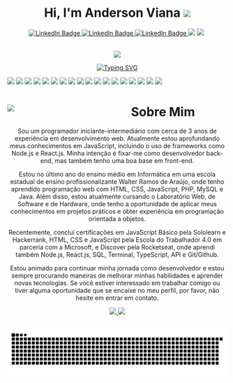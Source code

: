 <h1 align="center">Hi, I'm Anderson Viana <img src="https://media3.giphy.com/media/v1.Y2lkPTc5MGI3NjExMTllNTE2ZWM1M2FjNWM3ODZkMjMzZjc2ZjhiNDdkM2YyOTdiMTJlZSZjdD1z/hvRJCLFzcasrR4ia7z/giphy.gif" width="35" /></h1>
<div align="center">
  <a href="https://www.linkedin.com/in/andersonvianaa" target="_blank">
    <img src="https://img.shields.io/badge/linkedIn-blue?style=flat&logo=linkedin&logoColor=white" alt="LinkedIn Badge"/>
  </a>
  <a href="https://github.com/andersonzero0" target="_blank">
    <img src="https://img.shields.io/badge/github-black?style=flat&logo=github&logoColor=white" alt="LinkedIn Badge"/>
  </a>
  <a href="https://linktr.ee/dev_andersonzero" target="_blank">
    <img src="https://img.shields.io/badge/redirect-green?style=flat&logo=linktree&logoColor=white" alt="LinkedIn Badge"/>
  </a>
  <img src="https://img.shields.io/github/followers/andersonzero0?color=gree&logo=github" />
  <img src="https://img.shields.io/github/stars/andersonzero0?color=gree&logo=github&logoColor=white" />
  <img src="https://komarev.com/ghpvc/?username=andersonzero0&style=flat-square&color=blue" alt=""/>
</div>

##

<div id="header" align="center">
  <img src="https://media.tenor.com/dHk-LfzHrtwAAAAj/linux-computer.gif" width="100px" align="center"/>

  [![Typing SVG](https://readme-typing-svg.herokuapp.com?font=Fira+Code&weight=500&pause=1000&color=CF0210&center=true&width=435&lines=Developer)](https://git.io/typing-svg)
</div>

<p>
<img src="https://img.shields.io/badge/javascript-%23323330.svg?style=for-the-badge&logo=javascript&logoColor=%23F7DF1E" style="margin-bottom: 4px;" height="30px">
<img src="https://img.shields.io/badge/typescript-%23007ACC.svg?style=for-the-badge&logo=typescript&logoColor=white" style="margin-bottom: 4px;" height="30px">
<img src="https://img.shields.io/badge/react_native-%2320232a.svg?style=for-the-badge&logo=react&logoColor=%2361DAFB" style="margin-bottom: 4px;" height="30px">
<img src="https://img.shields.io/badge/html5-%23E34F26.svg?style=for-the-badge&logo=html5&logoColor=white" style="margin-bottom: 4px;" height="30px">
<img src="https://img.shields.io/badge/css3-%231572B6.svg?style=for-the-badge&logo=css3&logoColor=white" style="margin-bottom: 4px;" height="30px">
<img src="https://img.shields.io/badge/bootstrap-%23563D7C.svg?style=for-the-badge&logo=bootstrap&logoColor=white" style="margin-bottom: 4px;" height="30px">
<img src="https://img.shields.io/badge/react-%2320232a.svg?style=for-the-badge&logo=react&logoColor=%2361DAFB" style="margin-bottom: 4px;" height="30px">
<img src="https://img.shields.io/badge/tailwindcss-%2338B2AC.svg?style=for-the-badge&logo=tailwind-css&logoColor=white" style="margin-bottom: 4px;" height="30px">
<img src="https://img.shields.io/badge/MUI-%230081CB.svg?style=for-the-badge&logo=mui&logoColor=white" style="margin-bottom: 4px;" height="30px">
<img src="https://img.shields.io/badge/node.js-6DA55F?style=for-the-badge&logo=node.js&logoColor=white" style="margin-bottom: 4px;" height="30px">
<img src="https://img.shields.io/badge/express.js-%23404d59.svg?style=for-the-badge&logo=express&logoColor=%2361DAFB" style="margin-bottom: 4px;" height="30px">
<img src="https://img.shields.io/badge/git-%23F05033.svg?style=for-the-badge&logo=git&logoColor=white" style="margin-bottom: 4px;" height="30px">
<img src="https://img.shields.io/badge/Linux-FCC624?style=for-the-badge&logo=linux&logoColor=black" style="margin-bottom: 4px;" height="30px">
<img src="https://img.shields.io/badge/GraphQl-E10098?style=for-the-badge&logo=graphql&logoColor=white" style="margin-bottom: 4px;" height="30px">
<img src="https://img.shields.io/badge/Insomnia-5849be?style=for-the-badge&logo=Insomnia&logoColor=white" style="margin-bottom: 4px;" height="30px">
<img src="https://img.shields.io/badge/Jest-C21325?style=for-the-badge&logo=jest&logoColor=white" style="margin-bottom: 4px;" height="30px">
<img src="https://img.shields.io/badge/next.js-000000?style=for-the-badge&logo=nextdotjs&logoColor=white" style="margin-bottom: 4px;" height="30px">
<img src="https://img.shields.io/badge/styled--components-DB7093?style=for-the-badge&logo=styled-components&logoColor=white" style="margin-bottom: 4px;" height="30px">

</p>

##
<div align="center">
 <img align="left" src="https://i.imgur.com/fJdi2kV.png" width="210px"/>

  <h1 align="center">Sobre Mim</h1>
  
  <p>Sou um programador iniciante-intermediário com cerca de 3 anos de experiência em desenvolvimento web. Atualmente estou aprofundando meus conhecimentos em JavaScript, incluindo o uso de frameworks como Node.js e React.js. Minha intenção é fixar-me como desenvolvedor back-end, mas também tenho uma boa base em front-end.

Estou no último ano do ensino médio em Informática em uma escola estadual de ensino profissionalizante Walter Ramos de Araújo, onde tenho aprendido programação web com HTML, CSS, JavaScript, PHP, MySQL e Java. Além disso, estou atualmente cursando o Laboratório Web, de Software e de Hardware, onde tenho a oportunidade de aplicar meus conhecimentos em projetos práticos e obter experiência em programação orientada a objetos.

Recentemente, concluí certificações em JavaScript Básico pela Sololearn e Hackerrank, HTML, CSS e JavaScript pela Escola do Trabalhador 4.0 em parceria com a Microsoft, e Discover pela Rocketseat, onde aprendi também Node.js, React.js, SQL, Terminal, TypeScript, API e Git/Github.

Estou animado para continuar minha jornada como desenvolvedor e estou sempre procurando maneiras de melhorar minhas habilidades e aprender novas tecnologias. Se você estiver interessado em trabalhar comigo ou tiver alguma oportunidade que se encaixe no meu perfil, por favor, não hesite em entrar em contato.</p>
  
</div>

<div align="center">
    <a href="https://github.com/andersonzero0">
    <img height="180em" src="https://github-readme-stats.vercel.app/api?username=andersonzero0&show_icons=true&theme=dark&include_all_commits=true&count_private=true"/>
    <img height="180em" src="https://github-readme-stats.vercel.app/api/top-langs/?username=andersonzero0&layout=compact&langs_count=7&theme=dark">
</div>

##
  
 <div align="center"> 
  
![Snake animation](https://github.com/andersonzero0/andersonzero0/blob/output/github-contribution-grid-snake.svg)
   
  </div>  
